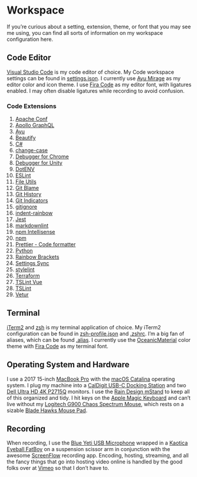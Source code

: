 # Workspace

If you’re curious about a setting, extension, theme, or font that you may see me using, you can find all sorts of information on my workspace configuration here.

## Code Editor

[Visual Studio Code](https://code.visualstudio.com/) is my code editor of choice. My Code workspace settings can be found in [settings.json](settings.json). I currently use [Ayu Mirage](https://marketplace.visualstudio.com/items?itemName=teabyii.ayu) as my editor color and icon theme. I use [Fira Code](https://github.com/tonsky/FiraCode) as my editor font, with ligatures enabled. I may often disable ligatures while recording to avoid confusion.

### Code Extensions

1. [Apache Conf](https://marketplace.visualstudio.com/items?itemName=mrmlnc.vscode-apache)
1. [Apollo GraphQL](https://marketplace.visualstudio.com/items?itemName=apollographql.vscode-apollo)
1. [Ayu](https://marketplace.visualstudio.com/items?itemName=teabyii.ayu)
1. [Beautify](https://marketplace.visualstudio.com/items?itemName=HookyQR.beautify)
1. [C#](https://marketplace.visualstudio.com/items?itemName=ms-vscode.csharp)
1. [change-case](https://marketplace.visualstudio.com/items?itemName=wmaurer.change-case)
1. [Debugger for Chrome](https://marketplace.visualstudio.com/items?itemName=msjsdiag.debugger-for-chrome)
1. [Debugger for Unity](https://marketplace.visualstudio.com/items?itemName=Unity.unity-debug)
1. [DotENV](https://marketplace.visualstudio.com/items?itemName=mikestead.dotenv)
1. [ESLint](https://marketplace.visualstudio.com/items?itemName=dbaeumer.vscode-eslint)
1. [File Utils](https://marketplace.visualstudio.com/items?itemName=sleistner.vscode-fileutils)
1. [Git Blame](https://marketplace.visualstudio.com/items?itemName=waderyan.gitblame)
1. [Git History](https://marketplace.visualstudio.com/items?itemName=donjayamanne.githistory)
1. [Git Indicators](https://marketplace.visualstudio.com/items?itemName=lamartire.git-indicators)
1. [gitignore](https://marketplace.visualstudio.com/items?itemName=codezombiech.gitignore)
1. [indent-rainbow](https://marketplace.visualstudio.com/items?itemName=oderwat.indent-rainbow)
1. [Jest](https://marketplace.visualstudio.com/items?itemName=Orta.vscode-jest)
1. [markdownlint](https://marketplace.visualstudio.com/items?itemName=DavidAnson.vscode-markdownlint)
1. [npm Intellisense](https://marketplace.visualstudio.com/items?itemName=christian-kohler.npm-intellisense)
1. [npm](https://marketplace.visualstudio.com/items?itemName=eg2.vscode-npm-script)
1. [Prettier - Code formatter](https://marketplace.visualstudio.com/items?itemName=esbenp.prettier-vscode)
1. [Python](https://marketplace.visualstudio.com/items?itemName=ms-python.python)
1. [Rainbow Brackets](https://marketplace.visualstudio.com/items?itemName=2gua.rainbow-brackets)
1. [Settings Sync](https://marketplace.visualstudio.com/items?itemName=Shan.code-settings-sync)
1. [stylelint](https://marketplace.visualstudio.com/items?itemName=shinnn.stylelint)
1. [Terraform](https://marketplace.visualstudio.com/items?itemName=mauve.terraform)
1. [TSLint Vue](https://marketplace.visualstudio.com/items?itemName=prograhammer.tslint-vue)
1. [TSLint](https://marketplace.visualstudio.com/items?itemName=eg2.tslint)
1. [Vetur](https://marketplace.visualstudio.com/items?itemName=octref.vetur)

## Terminal

[iTerm2](https://iterm2.com/) and [zsh](https://ohmyz.sh/) is my terminal application of choice. My iTerm2 configuration can be found in [zsh-profile.json](zsh-profile.json) and [.zshrc](.zshrc). I’m a big fan of aliases, which can be found [.alias](.alias). I currently use the [OceanicMaterial](https://raw.githubusercontent.com/mbadolato/iTerm2-Color-Schemes/master/schemes/OceanicMaterial.itermcolors) color theme with [Fira Code](https://github.com/tonsky/FiraCode) as my terminal font.

## Operating System and Hardware

I use a 2017 15-inch [MacBook Pro](https://www.apple.com/macbook-pro/) with the [macOS Catalina](https://www.apple.com/macos/catalina/) operating system. I plug my machine into a [CalDigit USB-C Docking Station](https://caldigit.com/usb-3-1-usb-c-dock/) and two [Dell Ultra HD 4K P2715Q](https://www.dell.com/en-us/shop/accessories/apd/210-agnk) monitors. I use the [Rain Design mStand](https://www.raindesigninc.com/mstand.html) to keep all of this organized and tidy. I hit keys on the [Apple Magic Keyboard](https://www.apple.com/shop/product/MRMH2LL/A/magic-keyboard-with-numeric-keypad-us-english-space-gray?fnode=4c) and can’t live without my [Logitech G900 Chaos Spectrum Mouse](https://www.logitechg.com/en-us/products/gaming-mice/g903-wireless-gaming-mouse.html), which rests on a sizable [Blade Hawks Mouse Pad](https://www.amazon.com/dp/B075ZN8H26).

## Recording

When recording, I use the [Blue Yeti USB Microphone](https://www.bluedesigns.com/products/yeti/) wrapped in a [Kaotica Eyeball FatBoy](https://www.kaoticaeyeball.com/collections/all-products/products/fatboy) on a suspension scissor arm in conjunction with the awesome [ScreenFlow](https://www.telestream.net/screenflow/overview.htm) recording app. Encoding, hosting, streaming, and all the fancy things that go into hosting video online is handled by the good folks over at [Vimeo](https://vimeo.com/business) so that I don’t have to.
